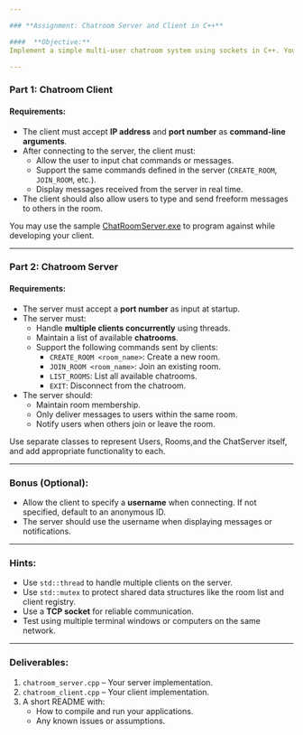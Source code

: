 ```yaml
---

### **Assignment: Chatroom Server and Client in C++**

####  **Objective:**
Implement a simple multi-user chatroom system using sockets in C++. You are to write both the **Chatroom Server** and **Chatroom Client** applications. The system should allow users to create and join chatrooms, and communicate with others in the same room. A user may only belong to **one chatroom at a time**.

---
```


### **Part 1: Chatroom Client**

#### Requirements:
- The client must accept **IP address** and **port number** as **command-line arguments**.
- After connecting to the server, the client must:
  - Allow the user to input chat commands or messages.
  - Support the same commands defined in the server (`CREATE_ROOM`, `JOIN_ROOM`, etc.).
  - Display messages received from the server in real time.
- The client should also allow users to type and send freeform messages to others in the room.

You may use the sample [ChatRoomServer.exe](https://github.com/pradeepselvakumar/CSC-284/blob/main/CapstoneProject/ChatRoomServer.exe) to program against while developing your client.

---

### **Part 2: Chatroom Server**

#### Requirements:
- The server must accept a **port number** as input at startup.
- The server must:
  - Handle **multiple clients concurrently** using threads.
  - Maintain a list of available **chatrooms**.
  - Support the following commands sent by clients:
    - `CREATE_ROOM <room_name>`: Create a new room.
    - `JOIN_ROOM <room_name>`: Join an existing room.
    - `LIST_ROOMS`: List all available chatrooms.
    - `EXIT`: Disconnect from the chatroom.
- The server should:
  - Maintain room membership.
  - Only deliver messages to users within the same room.
  - Notify users when others join or leave the room.

Use separate classes to represent Users, Rooms,and the ChatServer itself, and add appropriate functionality to each.  

---

### **Bonus (Optional):**
- Allow the client to specify a **username** when connecting. If not specified, default to an anonymous ID.
- The server should use the username when displaying messages or notifications.

---

### **Hints:**
- Use `std::thread` to handle multiple clients on the server.
- Use `std::mutex` to protect shared data structures like the room list and client registry.
- Use a **TCP socket** for reliable communication.
- Test using multiple terminal windows or computers on the same network.

---

###  **Deliverables:**
1. `chatroom_server.cpp` – Your server implementation.
2. `chatroom_client.cpp` – Your client implementation.
3. A short README with:
   - How to compile and run your applications.
   - Any known issues or assumptions.

